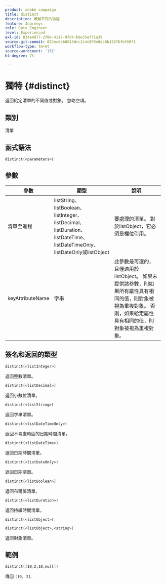 ```yaml
---
product: adobe campaign
title: distinct
description: 瞭解不同的功能
feature: Journeys
role: Data Engineer
level: Experienced
exl-id: 034e4d77-2f0e-4117-9fd4-b9e35ef71a39
source-git-commit: 052ecdeb0813dcc2c4c870e8ec6b12676fbf60f1
workflow-type: tm+mt
source-wordcount: '151'
ht-degree: 7%

---
```


# 獨特 {#distinct}

返回給定清單的不同值或對象。 忽略空項。

## 類別

清單

## 函式語法

`distinct(<parameters>)`

## 參數

| 參數 | 類型 | 說明 |
|-----------|------------------|------------------|
| 清單至進程 | listString、listBoolean、listInteger、listDecimal、listDuration、listDateTime、listDateTimeOnly、listDateOnly或listObject | 要處理的清單。 對於listObject，它必須是欄位引用。 |
| keyAttributeName | 字串 | 此參數是可選的，且僅適用於listObject。 如果未提供該參數，則如果所有屬性具有相同的值，則對象被視為重複對象。 否則，如果給定屬性具有相同的值，則對象被視為重複對象。 |

## 簽名和返回的類型

`distinct(<listInteger>)`

返回整數清單。

`distinct(<listDecimal>)`

返回小數位清單。

`distinct(<listString>)`

返回字串清單。

`distinct(<listDateTimeOnly>)`

返回不考慮時區的日期時間清單。

`distinct(<listDateTime>)`

返回日期時間清單。

`distinct(<listDateOnly>)`

返回日期清單。

`distinct(<listBoolean>)`

返回布爾值清單。

`distinct(<listDuration>)`

返回持續時間清單。

`distinct(<listObject>)`

`distinct(<listObject>,<string>)`

返回對象清單。


## 範例

`distinct([10,2,10,null])`

傳回 `[10, 2]`.
